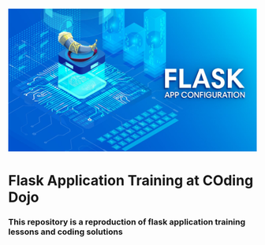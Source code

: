 ![](https://github.com/Starboy0907/2-flask_fundamentals/blob/truck/flaskconfig-1.jpg)
# Flask Application Training at COding Dojo
### This repository is a reproduction of flask application training lessons and coding solutions

